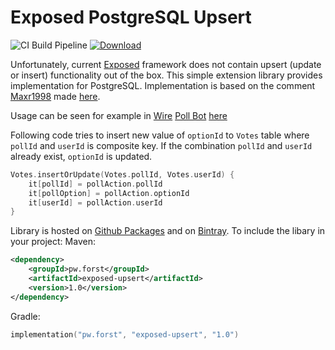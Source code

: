 # Exposed PostgreSQL Upsert
![CI Build Pipeline](https://github.com/LukasForst/exposed-upsert/workflows/CI%20Build%20Pipeline/badge.svg) [ ![Download](https://api.bintray.com/packages/lukas-forst/jvm-packages/exposed-upsert/images/download.svg?version=1.0) ](https://bintray.com/lukas-forst/jvm-packages/exposed-upsert/1.0/link)

Unfortunately, current [Exposed](https://github.com/JetBrains/Exposed) framework does not contain upsert 
(update or insert) functionality out of the box. 
This simple extension library provides implementation for PostgreSQL.
Implementation is based on the comment [Maxr1998](https://github.com/Maxr1998) made
[here](https://github.com/JetBrains/Exposed/issues/167#issuecomment-480199613).

Usage can be seen for example in [Wire](https://github.com/wireapp/) [Poll Bot](https://github.com/wireapp/poll-bot)
[here](https://github.com/wireapp/poll-bot/blob/fc74e2ae15691484714efe2b7803dbc5e235da01/src/main/kotlin/com/wire/bots/polls/dao/PollRepository.kt#L49)

Following code tries to insert new value of `optionId` to `Votes` table where `pollId` and `userId` is composite key.
If the combination `pollId` and `userId` already exist, `optionId` is updated.
```kotlin
Votes.insertOrUpdate(Votes.pollId, Votes.userId) {
    it[pollId] = pollAction.pollId
    it[pollOption] = pollAction.optionId
    it[userId] = pollAction.userId
}
```

Library is hosted on [Github Packages](https://github.com/LukasForst/exposed-upsert/packages) and on [Bintray](https://bintray.com/beta/#/lukas-forst/jvm-packages/exposed-upsert). To include the libary in your project:
Maven:
```xml
<dependency>
	<groupId>pw.forst</groupId>
	<artifactId>exposed-upsert</artifactId>
	<version>1.0</version>
</dependency>
```
Gradle:
```kotlin
implementation("pw.forst", "exposed-upsert", "1.0")
```
